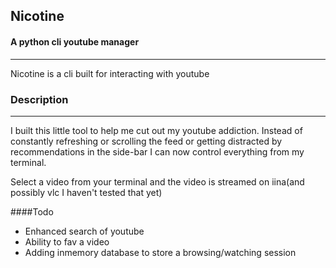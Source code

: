 ## Nicotine
#### A python cli youtube manager

---

Nicotine is a cli built for interacting with youtube

### Description
---
I built this little tool to help me cut out my youtube addiction. Instead of constantly refreshing or scrolling the feed or getting distracted by recommendations in the side-bar I can now control everything from my terminal.

Select a video from your terminal and the video is streamed on iina(and possibly vlc I haven't tested that yet)

####Todo

- Enhanced search of youtube
- Ability to fav a video
- Adding inmemory database to store a browsing/watching session